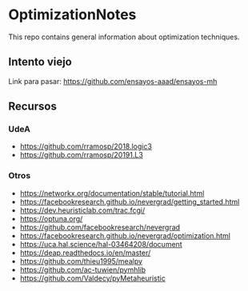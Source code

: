 # OptimizationNotes
This repo contains general information about optimization techniques.

## Intento viejo
Link para pasar: https://github.com/ensayos-aaad/ensayos-mh

## Recursos

### UdeA
* https://github.com/rramosp/2018.logic3
* https://github.com/rramosp/20191.L3

### Otros
* https://networkx.org/documentation/stable/tutorial.html
* https://facebookresearch.github.io/nevergrad/getting_started.html
* https://dev.heuristiclab.com/trac.fcgi/
* https://optuna.org/
* https://github.com/facebookresearch/nevergrad
* https://facebookresearch.github.io/nevergrad/optimization.html
* https://uca.hal.science/hal-03464208/document
* https://deap.readthedocs.io/en/master/
* https://github.com/thieu1995/mealpy
* https://github.com/ac-tuwien/pymhlib
* https://github.com/Valdecy/pyMetaheuristic
  

